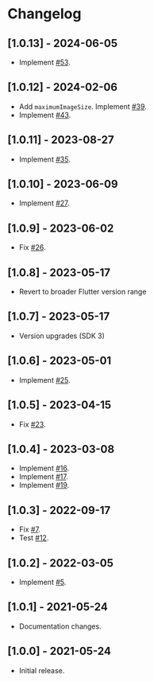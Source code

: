 # Changelog

## [1.0.13] - 2024-06-05

* Implement [#53](https://github.com/deakjahn/crop_image/pull/53).

## [1.0.12] - 2024-02-06

* Add `maximumImageSize`. Implement [#39](https://github.com/deakjahn/crop_image/issues/39).
* Implement [#43](https://github.com/deakjahn/crop_image/issues/43).

## [1.0.11] - 2023-08-27

* Implement [#35](https://github.com/deakjahn/crop_image/issues/35).

## [1.0.10] - 2023-06-09

* Implement [#27](https://github.com/deakjahn/crop_image/pull/27).

## [1.0.9] - 2023-06-02

* Fix [#26](https://github.com/deakjahn/crop_image/issues/26).

## [1.0.8] - 2023-05-17

* Revert to broader Flutter version range

## [1.0.7] - 2023-05-17

* Version upgrades (SDK 3)
 
## [1.0.6] - 2023-05-01

* Implement [#25](https://github.com/deakjahn/crop_image/pull/25).

## [1.0.5] - 2023-04-15

* Fix [#23](https://github.com/deakjahn/crop_image/issues/23).

## [1.0.4] - 2023-03-08

* Implement [#16](https://github.com/deakjahn/crop_image/pull/16).
* Implement [#17](https://github.com/deakjahn/crop_image/pull/17).
* Implement [#19](https://github.com/deakjahn/crop_image/pull/19).

## [1.0.3] - 2022-09-17

* Fix [#7](https://github.com/deakjahn/crop_image/issues/7).
* Test [#12](https://github.com/deakjahn/crop_image/issues/12).

## [1.0.2] - 2022-03-05

* Implement [#5](https://github.com/deakjahn/crop_image/pull/5).

## [1.0.1] - 2021-05-24

* Documentation changes.

## [1.0.0] - 2021-05-24

* Initial release.